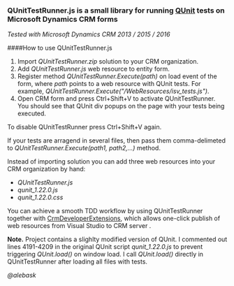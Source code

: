 ﻿
### QUnitTestRunner.js is a small library for running [QUnit](https://qunitjs.com/) tests on Microsoft Dynamics CRM forms

*Tested with Microsoft Dynamics CRM 2013 / 2015 / 2016*

####How to use QUnitTestRunner.js

1. Import *QUnitTestRunner.zip* solution to your CRM organization.
2. Add *QUnitTestRunner.js* web resource to entity form.
3. Register method *QUnitTestRunner.Execute(path)* on load event of the form, 
where *path* points to a web resource with QUnit tests. For example, *QUnitTestRunner.Execute("/WebResources/isv_tests.js")*. 
4. Open CRM form and press Ctrl+Shift+V to activate QUnitTestRunner. 
You should see that QUnit div popups on the page with your tests being executed.

To disable QUnitTestRunner press Ctrl+Shift+V again.

If your tests are arragend in several files, then pass them comma-delimeted to *QUnitTestRunner.Execute(path1, path2,...)* method. 

Instead of importing solution you can add three web resources into your CRM organization by hand:

* *QUnitTestRunner.js*
* *qunit_1.22.0.js*
* *qunit_1.22.0.css*

You can achieve a smooth TDD workflow by using QUnitTestRunner together with [CrmDeveloperExtensions](https://github.com/jlattimer/CRMDeveloperExtensions),
which allows one-click publish of web resources from Visual Studio to CRM server .

**Note.**
Project contains a slighlty modified version of QUnit. 
I commented out lines 4191-4209 in the original QUnit script *qunit_1.22.0.js* to prevent triggering *QUnit.load()* on window load. 
I call *QUnit.load()* directly in QUnitTestRunner after loading all files with tests. 

*@alebask*